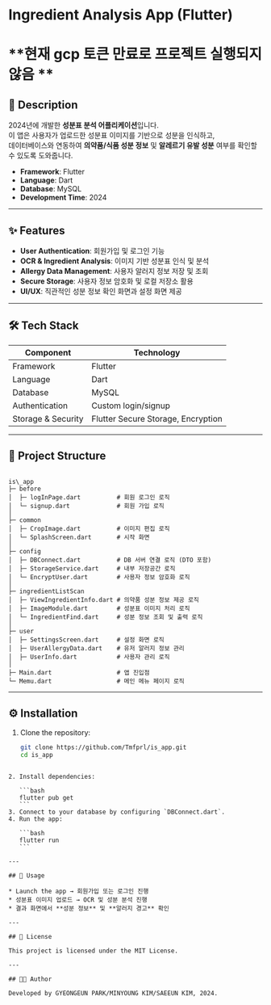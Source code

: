 # Ingredient Analysis App (Flutter)

# **현재 gcp 토큰 만료로 프로젝트 실행되지 않음 **

## 📌 Description
2024년에 개발한 **성분표 분석 어플리케이션**입니다.  
이 앱은 사용자가 업로드한 성분표 이미지를 기반으로 성분을 인식하고,  
데이터베이스와 연동하여 **의약품/식품 성분 정보** 및 **알레르기 유발 성분** 여부를 확인할 수 있도록 도와줍니다.  


- **Framework**: Flutter  
- **Language**: Dart  
- **Database**: MySQL  
- **Development Time**: 2024  

---

## ✨ Features
- **User Authentication**: 회원가입 및 로그인 기능  
- **OCR & Ingredient Analysis**: 이미지 기반 성분표 인식 및 분석  
- **Allergy Data Management**: 사용자 알러지 정보 저장 및 조회  
- **Secure Storage**: 사용자 정보 암호화 및 로컬 저장소 활용  
- **UI/UX**: 직관적인 성분 정보 확인 화면과 설정 화면 제공  

---

## 🛠️ Tech Stack
| Component         | Technology            |
|-------------------|-----------------------|
| Framework         | Flutter               |
| Language          | Dart                  |
| Database          | MySQL                 |
| Authentication    | Custom login/signup   |
| Storage & Security| Flutter Secure Storage, Encryption |

---

## 📂 Project Structure
```

is\_app
├─ before
│  ├─ logInPage.dart          # 회원 로그인 로직
│  └─ signup.dart             # 회원 가입 로직
│
├─ common
│  ├─ CropImage.dart          # 이미지 편집 로직
│  └─ SplashScreen.dart       # 시작 화면
│
├─ config
│  ├─ DBConnect.dart          # DB 서버 연결 로직 (DTO 포함)
│  ├─ StorageService.dart     # 내부 저장공간 로직
│  └─ EncryptUser.dart        # 사용자 정보 암호화 로직
│
├─ ingredientListScan
│  ├─ ViewIngredientInfo.dart # 의약품 성분 정보 제공 로직
│  ├─ ImageModule.dart        # 성분표 이미지 처리 로직
│  └─ IngredientFind.dart     # 성분 정보 조회 및 출력 로직
│
├─ user
│  ├─ SettingsScreen.dart     # 설정 화면 로직
│  ├─ UserAllergyData.dart    # 유저 알러지 정보 관리
│  ├─ UserInfo.dart           # 사용자 관리 로직
│
├─ Main.dart                  # 앱 진입점
└─ Memu.dart                  # 메인 메뉴 페이지 로직

````

---

## ⚙️ Installation
1. Clone the repository:
   ```bash
   git clone https://github.com/Tmfprl/is_app.git
   cd is_app
````

2. Install dependencies:

   ```bash
   flutter pub get
   ```
3. Connect to your database by configuring `DBConnect.dart`.
4. Run the app:

   ```bash
   flutter run
   ```

---

## 🚀 Usage

* Launch the app → 회원가입 또는 로그인 진행
* 성분표 이미지 업로드 → OCR 및 성분 분석 진행
* 결과 화면에서 **성분 정보** 및 **알러지 경고** 확인

---

## 📜 License

This project is licensed under the MIT License.

---

## 👩‍💻 Author

Developed by GYEONGEUN PARK/MINYOUNG KIM/SAEEUN KIM, 2024.

